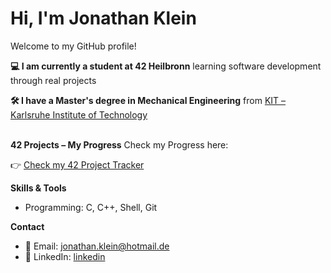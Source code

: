 # Hi, I'm Jonathan Klein

Welcome to my GitHub profile!

**💻 I am currently a student at 42 Heilbronn**
learning software development through real projects

**🛠️ I have a Master's degree in Mechanical Engineering**
from [KIT – Karlsruhe Institute of Technology](https://www.kit.edu)
<br/><br/>

**42 Projects – My Progress**
  Check my Progress here:
  
👉 [Check my 42 Project Tracker](https://github.com/JoKleiner/42-Coding-School.git)


**Skills & Tools**

- Programming: C, C++, Shell, Git

**Contact**

- 📧 Email: [jonathan.klein@hotmail.de](mailto:jonathan.klein@hotmail.de)
- 🔗 LinkedIn: [linkedin](https://www.linkedin.com/in/jonathan-klein-83554418b/)
